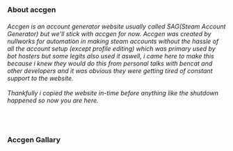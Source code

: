<!-- 
ACCGEN COPYRIGHT TO NULLWORKS,
  All files and newly created files are all owned by nullworks 
  if they ever decide to bring back accgen this website will be liable for
  shutdown since it's practically a copy of accgen.

  Legal Team: Nullworks,   Archive Owner: IWiso
-->

<h3> About accgen </h3>
<h6> 
   Accgen is an account generator website usually called SAG(Steam Account Generator) but we'll stick with accgen for now. Accgen was created by nullworks for automation in making steam accounts without the hassle of all the account setup (except profile editing) which was primary used by bot hosters but some legits also used it aswell, i came here to make this because i knew they would do this from personal talks with bencat and other developers and it was obvious they were getting tired of constant support to the website.
  <br> <br>
  Thankfully i copied the website in-time before anything like the shutdown happened so now you are here.
 </h6>
 <br>
 <h3> Accgen Gallary </h3>
 
